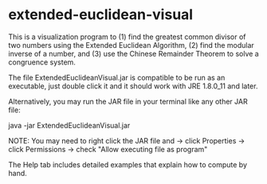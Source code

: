 # extended-euclidean-visual

  This is a visualization program to
  (1) find the greatest common divisor of two numbers using the Extended Euclidean Algorithm,
  (2) find the modular inverse of a number, and
  (3) use the Chinese Remainder Theorem to solve a congruence system.

  The file ExtendedEuclideanVisual.jar is compatible to be run as an executable, just double click it and it should work with JRE 1.8.0_11 and later.

  Alternatively, you may run the JAR file in your terminal like any other JAR file:
  
  java -jar ExtendedEuclideanVisual.jar

  NOTE: You may need to right click the JAR file and
  -> click Properties 
  -> click Permissions 
  -> check "Allow executing file as program"

  The Help tab includes detailed examples that explain how to compute by hand.